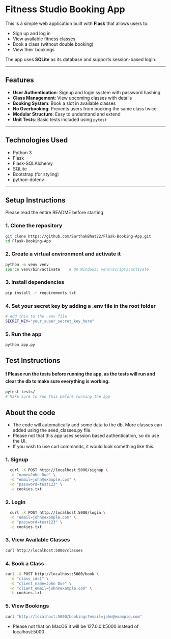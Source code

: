 #  Fitness Studio Booking App

This is a simple web application built with **Flask** that allows users to:

- Sign up and log in
- View available fitness classes
- Book a class (without double booking)
- View their bookings

The app uses **SQLite** as its database and supports session-based login.

---

##  Features

-  **User Authentication**: Signup and login system with password hashing
-  **Class Management**: View upcoming classes with details
-  **Booking System**: Book a slot in available classes
-  **No Overbooking**: Prevents users from booking the same class twice
-  **Modular Structure**: Easy to understand and extend
-  **Unit Tests**: Basic tests included using `pytest`

---

##  Technologies Used

- Python 3
- Flask
- Flask-SQLAlchemy
- SQLite
- Bootstrap (for styling)
- python-dotenv

---

##  Setup Instructions

Please read the entire README before starting
### 1. Clone the repository

```bash
git clone https://github.com/SarthakBhat22/Flask-Booking-App.git
cd Flask-Booking-App
```

### 2. Create a virtual environment and activate it
```bash
python -m venv venv
source venv/bin/activate    # On Windows: venv\Scripts\activate
```

### 3. Install dependencies
```bash
pip install -r requirements.txt
```

### 4. Set your secret key by adding a .env file in the root folder
```bash
# Add this to the .env file
SECRET_KEY="your_super_secret_key_here"
```

### 5. Run the app
```bash
python app.py
```

##  Test Instructions

#### ❗ Please run the tests before running the app, as the tests will run and clear the db to make sure everything is working.
```bash
pytest tests/
# Make sure to run this before running the app
```
## About the code
- The code will automatically add some data to the db. More classes can added using the seed_classes.py file.
- Please not that this app uses session based authentication, so do use the UI.
- If you wish to use curl commands, it would look something like this:
  
### 1. Signup

```bash
  curl -X POST http://localhost:5000/signup \
  -d "name=John Doe" \
  -d "email=john@example.com" \
  -d "password=test123" \
  -c cookies.txt

```

### 2. Login
```bash
  curl -X POST http://localhost:5000/login \
  -d "email=john@example.com" \
  -d "password=test123" \
  -c cookies.txt

```

### 3. View Available Classes 
```bash
curl http://localhost:5000/classes
```

### 4. Book a Class
```bash
curl -X POST http://localhost:5000/book \
  -d "class_id=1" \
  -d "client_name=John Doe" \
  -d "client_email=john@example.com" \
  -b cookies.txt
```

### 5. View Bookings
```bash
curl "http://localhost:5000/bookings?email=john@example.com"
```
- Please not that on MacOS it will be 127.0.0.1:5000 instead of localhost:5000
